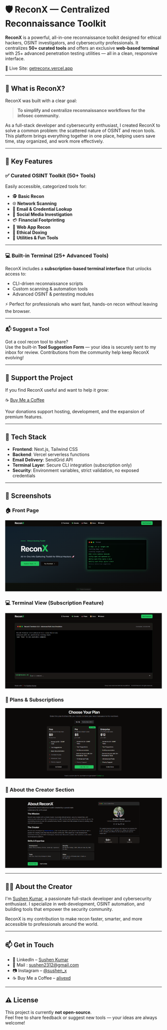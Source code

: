 # 🛡️ ReconX — Centralized Reconnaissance Toolkit

**ReconX** is a powerful, all-in-one reconnaissance toolkit designed for ethical hackers, OSINT investigators, and cybersecurity professionals. It centralizes **50+ curated tools** and offers an exclusive **web-based terminal** with 25+ advanced penetration testing utilities — all in a clean, responsive interface.

🚀 Live Site: [getreconx.vercel.app](https://getreconx.vercel.app)

---

## 🧠 What is ReconX?

ReconX was built with a clear goal:

> **To simplify and centralize reconnaissance workflows for the infosec community.**

As a full-stack developer and cybersecurity enthusiast, I created ReconX to solve a common problem: the scattered nature of OSINT and recon tools. This platform brings everything together in one place, helping users save time, stay organized, and work more effectively.

---

## 🎯 Key Features

### ✅ Curated OSINT Toolkit (50+ Tools)
Easily accessible, categorized tools for:

- 🕵️ **Basic Recon**
- 🌐 **Network Scanning**
- 📧 **Email & Credential Lookup**
- 👤 **Social Media Investigation**
- 💳 **Financial Footprinting**
- 🧪 **Web App Recon**
- 🧾 **Ethical Doxing**
- 🧰 **Utilities & Fun Tools**

---

### 💻 Built-in Terminal (25+ Advanced Tools)

ReconX includes a **subscription-based terminal interface** that unlocks access to:
- CLI-driven reconnaissance scripts
- Custom scanning & automation tools
- Advanced OSINT & pentesting modules

⚡ Perfect for professionals who want fast, hands-on recon without leaving the browser.

---

### 📬 Suggest a Tool

Got a cool recon tool to share?  
Use the built-in **Tool Suggestion Form** — your idea is securely sent to my inbox for review. Contributions from the community help keep ReconX evolving!

---

## 💖 Support the Project

If you find ReconX useful and want to help it grow:

☕ [Buy Me a Coffee](https://www.buymeacoffee.com/alivexd)

Your donations support hosting, development, and the expansion of premium features.

---

## 🧰 Tech Stack

- **Frontend**: Next.js, Tailwind CSS
- **Backend**: Vercel serverless functions
- **Email Delivery**: SendGrid API
- **Terminal Layer**: Secure CLI integration (subscription only)
- **Security**: Environment variables, strict validation, no exposed credentials

---

## 📸 Screenshots

### 🏠 Front Page  
![Front Page](https://github.com/alive-xd/ReconX/blob/0ed5e832127b4f0a7606a8acd97f5fe6e9639033/Screenshot%202025-06-09%20032847.png)

### 💻 Terminal View (Subscription Feature)  
![Terminal View](https://raw.githubusercontent.com/alive-xd/ReconX/0ed5e832127b4f0a7606a8acd97f5fe6e9639033/Screenshot%202025-06-09%20033339.png)

### 💸 Plans & Subscriptions  
![Plans](https://raw.githubusercontent.com/alive-xd/ReconX/0ed5e832127b4f0a7606a8acd97f5fe6e9639033/Screenshot%202025-06-09%20033433.png)

### 🙋 About the Creator Section  
![About Section](https://raw.githubusercontent.com/alive-xd/ReconX/ce20c3aad640731e017454bcecb845957074296d/Screenshot%202025-06-09%20035324.png)

---

## 👨‍💻 About the Creator

I'm [Sushen Kumar](https://www.linkedin.com/in/sushen-kumar), a passionate full-stack developer and cybersecurity enthusiast. I specialize in web development, OSINT automation, and building tools that empower the security community.

ReconX is my contribution to make recon faster, smarter, and more accessible to professionals around the world.

---

## 📫 Get in Touch

- 🔗 LinkedIn – [Sushen Kumar](https://www.linkedin.com/in/sushen-kumar)
- 📧 Mail : sushen2312@gmail.com  
- 📷 Instagram – [@sushen_x](https://www.instagram.com/sushen_x)
- ☕ Buy Me a Coffee – [alivexd](https://www.buymeacoffee.com/alivexd)

---

## ⚠️ License

This project is currently **not open-source**.  
Feel free to share feedback or suggest new tools — your ideas are always welcome!
